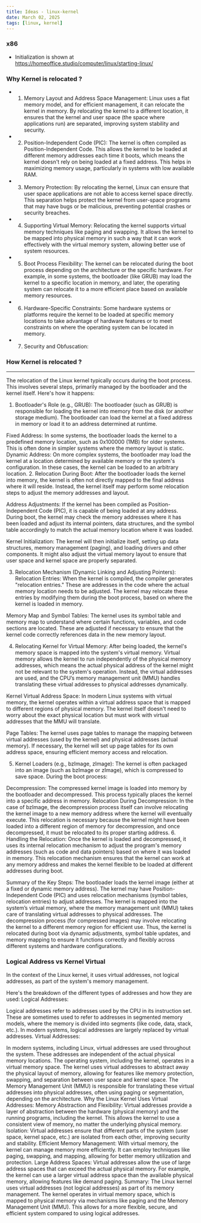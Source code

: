 ```yaml
---
title: Ideas - linux-kernel
date: March 02, 2025
tags: [linux, kernel]
---
```


###  x86 
- Initialization is shown at https://homeoffice.studio/computer/linux/starting-linux/

### Why Kernel is relocated ?
- 1. Memory Layout and Address Space Management:
Linux uses a flat memory model, and for efficient management, it can relocate the kernel in memory. By relocating the kernel to a different location, it ensures that the kernel and user space (the space where applications run) are separated, improving system stability and security.
- 2. Position-Independent Code (PIC):
The kernel is often compiled as Position-Independent Code. This allows the kernel to be loaded at different memory addresses each time it boots, which means the kernel doesn't rely on being loaded at a fixed address. This helps in maximizing memory usage, particularly in systems with low available RAM.
- 3. Memory Protection:
By relocating the kernel, Linux can ensure that user space applications are not able to access kernel space directly. This separation helps protect the kernel from user-space programs that may have bugs or be malicious, preventing potential crashes or security breaches.
- 4. Supporting Virtual Memory:
Relocating the kernel supports virtual memory techniques like paging and swapping. It allows the kernel to be mapped into physical memory in such a way that it can work effectively with the virtual memory system, allowing better use of system resources.
- 5. Boot Process Flexibility:
The kernel can be relocated during the boot process depending on the architecture or the specific hardware. For example, in some systems, the bootloader (like GRUB) may load the kernel to a specific location in memory, and later, the operating system can relocate it to a more efficient place based on available memory resources.
- 6. Hardware-Specific Constraints:
Some hardware systems or platforms require the kernel to be loaded at specific memory locations to take advantage of hardware features or to meet constraints on where the operating system can be located in memory.
- 7. Security and Obfuscation:

### How Kernel is relocated ?
----------------------------
The relocation of the Linux kernel typically occurs during the boot process. This involves several steps, primarily managed by the bootloader and the kernel itself. Here's how it happens:

1. Bootloader's Role (e.g., GRUB):
The bootloader (such as GRUB) is responsible for loading the kernel into memory from the disk (or another storage medium). The bootloader can load the kernel at a fixed address in memory or load it to an address determined at runtime.

Fixed Address: In some systems, the bootloader loads the kernel to a predefined memory location, such as 0x100000 (1MB) for older systems. This is often done in simpler systems where the memory layout is static.
Dynamic Address: On more complex systems, the bootloader may load the kernel at a location determined by available memory or the system's configuration. In these cases, the kernel can be loaded to an arbitrary location.
2. Relocation During Boot:
After the bootloader loads the kernel into memory, the kernel is often not directly mapped to the final address where it will reside. Instead, the kernel itself may perform some relocation steps to adjust the memory addresses and layout.

Address Adjustments: If the kernel has been compiled as Position-Independent Code (PIC), it is capable of being loaded at any address. During boot, the kernel may check the memory addresses where it has been loaded and adjust its internal pointers, data structures, and the symbol table accordingly to match the actual memory location where it was loaded.

Kernel Initialization: The kernel will then initialize itself, setting up data structures, memory management (paging), and loading drivers and other components. It might also adjust the virtual memory layout to ensure that user space and kernel space are properly separated.

3. Relocation Mechanism (Dynamic Linking and Adjusting Pointers):
Relocation Entries: When the kernel is compiled, the compiler generates "relocation entries." These are addresses in the code where the actual memory location needs to be adjusted. The kernel may relocate these entries by modifying them during the boot process, based on where the kernel is loaded in memory.

Memory Map and Symbol Tables: The kernel uses its symbol table and memory map to understand where certain functions, variables, and code sections are located. These are adjusted if necessary to ensure that the kernel code correctly references data in the new memory layout.

4. Relocating Kernel for Virtual Memory:
After being loaded, the kernel's memory space is mapped into the system's virtual memory. Virtual memory allows the kernel to run independently of the physical memory addresses, which means the actual physical address of the kernel might not be relevant to the system's operation. Instead, the virtual addresses are used, and the CPU’s memory management unit (MMU) handles translating these virtual addresses to physical addresses dynamically.

Kernel Virtual Address Space: In modern Linux systems with virtual memory, the kernel operates within a virtual address space that is mapped to different regions of physical memory. The kernel itself doesn't need to worry about the exact physical location but must work with virtual addresses that the MMU will translate.

Page Tables: The kernel uses page tables to manage the mapping between virtual addresses (used by the kernel) and physical addresses (actual memory). If necessary, the kernel will set up page tables for its own address space, ensuring efficient memory access and relocation.

5. Kernel Loaders (e.g., bzImage, zImage):
The kernel is often packaged into an image (such as bzImage or zImage), which is compressed to save space. During the boot process:

Decompression: The compressed kernel image is loaded into memory by the bootloader and decompressed. This process typically places the kernel into a specific address in memory.
Relocation During Decompression: In the case of bzImage, the decompression process itself can involve relocating the kernel image to a new memory address where the kernel will eventually execute. This relocation is necessary because the kernel might have been loaded into a different region of memory for decompression, and once decompressed, it must be relocated to its proper starting address.
6. Handling the Relocation:
Once the kernel is loaded and decompressed, it uses its internal relocation mechanism to adjust the program's memory addresses (such as code and data pointers) based on where it was loaded in memory. This relocation mechanism ensures that the kernel can work at any memory address and makes the kernel flexible to be loaded at different addresses during boot.

Summary of the Key Steps:
The bootloader loads the kernel image (either at a fixed or dynamic memory address).
The kernel may have Position-Independent Code (PIC) and uses relocation mechanisms (symbol tables, relocation entries) to adjust addresses.
The kernel is mapped into the system’s virtual memory, where the memory management unit (MMU) takes care of translating virtual addresses to physical addresses.
The decompression process (for compressed images) may involve relocating the kernel to a different memory region for efficient use.
Thus, the kernel is relocated during boot via dynamic adjustments, symbol table updates, and memory mapping to ensure it functions correctly and flexibly across different systems and hardware configurations.

### Logical Address vs Kernel Virtual 

In the context of the Linux kernel, it uses virtual addresses, not logical addresses, as part of the system's memory management.

Here's the breakdown of the different types of addresses and how they are used:
Logical Addresses:

Logical addresses refer to addresses used by the CPU in its instruction set. These are sometimes used to refer to addresses in segmented memory models, where the memory is divided into segments (like code, data, stack, etc.).
In modern systems, logical addresses are largely replaced by virtual addresses.
Virtual Addresses:

In modern systems, including Linux, virtual addresses are used throughout the system. These addresses are independent of the actual physical memory locations. The operating system, including the kernel, operates in a virtual memory space.
The kernel uses virtual addresses to abstract away the physical layout of memory, allowing for features like memory protection, swapping, and separation between user space and kernel space.
The Memory Management Unit (MMU) is responsible for translating these virtual addresses into physical addresses, often using paging or segmentation, depending on the architecture.
Why the Linux Kernel Uses Virtual Addresses:
Memory Abstraction and Flexibility: Virtual addresses provide a layer of abstraction between the hardware (physical memory) and the running programs, including the kernel. This allows the kernel to use a consistent view of memory, no matter the underlying physical memory.
Isolation: Virtual addresses ensure that different parts of the system (user space, kernel space, etc.) are isolated from each other, improving security and stability.
Efficient Memory Management: With virtual memory, the kernel can manage memory more efficiently. It can employ techniques like paging, swapping, and mapping, allowing for better memory utilization and protection.
Large Address Spaces: Virtual addresses allow the use of large address spaces that can exceed the actual physical memory. For example, the kernel can use a larger virtual address space than the available physical memory, allowing features like demand paging.
Summary:
The Linux kernel uses virtual addresses (not logical addresses) as part of its memory management. The kernel operates in virtual memory space, which is mapped to physical memory via mechanisms like paging and the Memory Management Unit (MMU). This allows for a more flexible, secure, and efficient system compared to using logical addresses.

